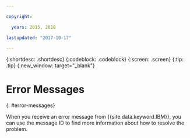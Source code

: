 ```yaml
---

copyright:

  years: 2015, 2018

lastupdated: "2017-10-17"

---
```


{:shortdesc: .shortdesc}
{:codeblock: .codeblock}
{:screen: .screen}
{:tip: .tip}
{:new_window: target="_blank"}


# Error Messages
{: #error-messages}

When you receive an error message from {{site.data.keyword.IBM}}, you can use the message ID to find more information about how to resolve the problem.
